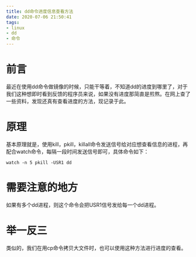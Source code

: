 ```yaml
---
title: dd命令进度信息查看方法
date: 2020-07-06 21:50:41
tags:
- linux
- dd 
- 命令
---
```


# 前言
最近在使用dd命令做镜像的时候，只能干等着，不知道dd的进度到哪里了，对于我们这种想即时看到反馈的程序员来说，如果没有进度那简直是煎熬。在网上查了一些资料，发现还真有查看进度的方法，现记录于此。

# 原理
基本原理就是，使用kill，pkill，killall命令发送信号给对应想查看信息的进程，再配合watch命令，每隔一段时间发送信号即可，具体命令如下：

	watch -n 5 pkill -USR1 dd

# 需要注意的地方
如果有多个dd进程，则这个命令会把USR1信号发给每一个dd进程。

# 举一反三
类似的，我们在用cp命令拷贝大文件时，也可以使用这种方法进行进度的查看。


